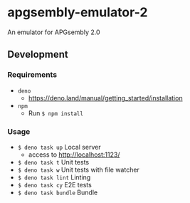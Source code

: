 # apgsembly-emulator-2
An emulator for APGsembly 2.0

## Development
### Requirements
* `deno`
    * https://deno.land/manual/getting_started/installation
* `npm`
    * Run `$ npm install`

### Usage
* `$ deno task up` Local server
    * access to [http://localhost:1123/](http://localhost:1123/)
* `$ deno task t` Unit tests
* `$ deno task w` Unit tests with file watcher
* `$ deno task lint` Linting
* `$ deno task cy` E2E tests
* `$ deno task bundle` Bundle
